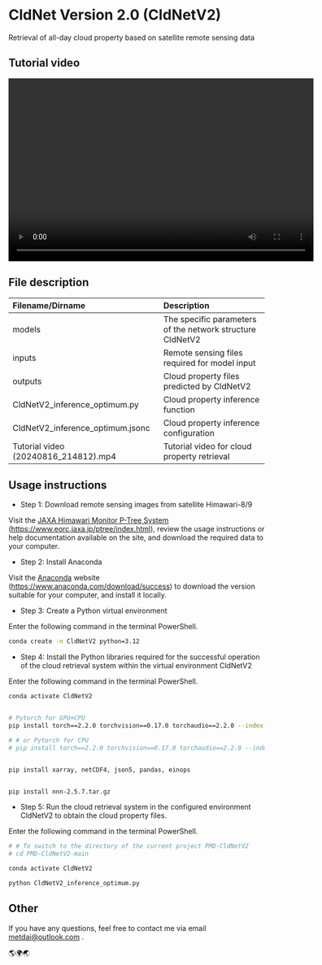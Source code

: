 # CldNet Version 2.0 (CldNetV2)
Retrieval of all-day cloud property based on satellite remote sensing data

## Tutorial video

<video width="600" height="360" controls>
    <source src="Tutorial video (20240816_214812).mp4" type="video/mp4">
</video>


## File description
| Filename/Dirname                     | Description                                               |
| :----------------------------------- | :-------------------------------------------------------- |
| models                               | The specific parameters of the network structure CldNetV2 |
| inputs                               | Remote sensing files required for model input             |
| outputs                              | Cloud property files predicted by CldNetV2                |
| CldNetV2_inference_optimum.py        | Cloud property inference function                         |
| CldNetV2_inference_optimum.jsonc     | Cloud property inference configuration                    |
| Tutorial video (20240816_214812).mp4 | Tutorial video for cloud property retrieval               |

## Usage instructions
- Step 1: Download remote sensing images from satellite Himawari-8/9

Visit the [JAXA Himawari Monitor P-Tree System](https://www.eorc.jaxa.jp/ptree/index.html) (https://www.eorc.jaxa.jp/ptree/index.html), review the usage instructions or help documentation available on the site, and download the required data to your computer.

- Step 2: Install Anaconda

Visit the [Anaconda](https://www.anaconda.com/download/success) website (https://www.anaconda.com/download/success) to download the version suitable for your computer, and install it locally.

- Step 3: Create a Python virtual environment

Enter the following command in the terminal PowerShell.
```sh
conda create -n CldNetV2 python=3.12
```

- Step 4: Install the Python libraries required for the successful operation of the cloud retrieval system within the virtual environment CldNetV2

Enter the following command in the terminal PowerShell.
```sh
conda activate CldNetV2


# Pytorch for GPU+CPU
pip install torch==2.2.0 torchvision==0.17.0 torchaudio==2.2.0 --index-url https://download.pytorch.org/whl/cu121

# # or Pytorch for CPU
# pip install torch==2.2.0 torchvision==0.17.0 torchaudio==2.2.0 --index-url https://download.pytorch.org/whl/cpu


pip install xarray, netCDF4, json5, pandas, einops


pip install nnn-2.5.7.tar.gz
```

- Step 5: Run the cloud retrieval system in the configured environment CldNetV2 to obtain the cloud property files.

Enter the following command in the terminal PowerShell.
```sh
# # To switch to the directory of the current project PMD-CldNetV2
# cd PMD-CldNetV2-main

conda activate CldNetV2

python CldNetV2_inference_optimum.py
```


## Other
If you have any questions, feel free to contact me via email metdai@outlook.com .

🌎🌍🌏